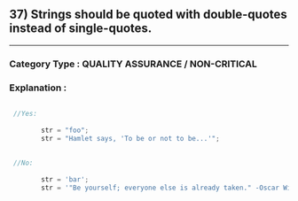 ##  37) Strings should be quoted with double-quotes instead of single-quotes.


---

### **Category Type** : QUALITY ASSURANCE / NON-CRITICAL


### **Explanation** : 


```javascript

 //Yes:
   	    
   		str = "foo";
       	str = "Hamlet says, 'To be or not to be...'";
   	   
   	   
 //No:
   	    
   		str = 'bar';
       	str = '"Be yourself; everyone else is already taken." -Oscar Wilde';


```

